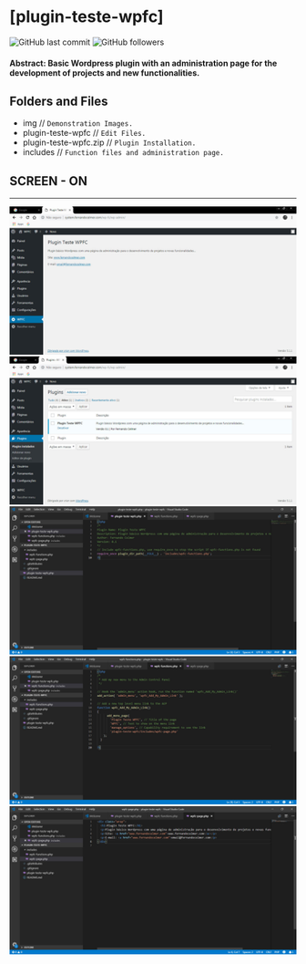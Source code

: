 # [plugin-teste-wpfc]

![GitHub last commit](https://img.shields.io/github/last-commit/FernandoCelmer/wp-plugin-teste-wpfc) ![GitHub followers](https://img.shields.io/github/followers/FernandoCelmer?label=Fernando%20Celmer&style=social)

#### Abstract: Basic Wordpress plugin with an administration page for the development of projects and new functionalities.

## Folders and Files

- img // `Demonstration Images.`
- plugin-teste-wpfc // `Edit Files.`
- plugin-teste-wpfc.zip // `Plugin Installation.`
- includes // `Function files and administration page.`

## SCREEN - ON 
________________________________
<p>
<img src="https://github.com/FernandoCelmer/plugin-teste-wpfc/blob/master/img/img-plugin-teste-wpfc-01.jpg?raw=true" alt="img-plugin-teste-wpfc-01.jpg">
<img src="https://github.com/FernandoCelmer/plugin-teste-wpfc/blob/master/img/img-plugin-teste-wpfc-02.jpg?raw=true" alt="img-plugin-teste-wpfc-02.jpg">
<img src="https://github.com/FernandoCelmer/plugin-teste-wpfc/blob/master/img/img-plugin-teste-wpfc-03.jpg?raw=true" alt="img-plugin-teste-wpfc-03.jpg">
<img src="https://github.com/FernandoCelmer/plugin-teste-wpfc/blob/master/img/img-plugin-teste-wpfc-04.jpg?raw=true" alt="img-plugin-teste-wpfc-04.jpg">
<img src="https://github.com/FernandoCelmer/plugin-teste-wpfc/blob/master/img/img-plugin-teste-wpfc-05.jpg?raw=true" alt="img-plugin-teste-wpfc-05.jpg"></p>

